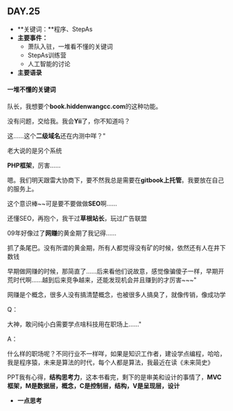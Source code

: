 ## DAY.25
+ **关键词：**程序、StepAs
+ **主要事件：**
    + 萧队入驻，一堆看不懂的关键词
    + StepAs训练营
    + 人工智能的讨论
+ **主要语录**

#### 一堆不懂的关键词

队长，我想要个**book.hiddenwangcc.com**的这种功能。

没有问题，交给我。我会**Yii**了，你不知道吗？

这……这个**二级域名**还在内测中咩？"

老大说的是另个系统

**PHP框架**，厉害……

嗯。我们明天跟雷大协商下，要不然我总是需要在**gitbook上托管**。我要放在自己的服务上。

这个意识棒~~可是要不要做做**SEO**啊……

还懂SEO，再抱个，我干过**草根站长**，玩过广告联盟

09年好像过了**网赚**的黄金期了我记得……

抓了条尾巴。没有所谓的黄金期，所有人都觉得没有矿的时候，依然还有人在井下数钱

早期做网赚的时候，那简直了……后来看他们说故意，感觉像骗傻子一样，早期开荒时代啊……越到后来竞争越来，还能发现机会并且赚到的才厉害~~~"

网赚是个概念，很多人没有搞清楚概念，也被很多人搞臭了，就像传销，像成功学

Q：

大神，敢问纯小白需要学点啥科技用在职场上……"

A：

什么样的职场呢？不同行业不一样咩，如果是知识工作者，建设学点编程，哈哈，我是程序猿，未来是算法的时代，每个人都是算法，我最近在读《未来简史》

PPT我有心得，**结构思考力**，这本书看完，剩下的是审美和设计的事情了，**MVC框架，M是数据层，概念，C是控制层，结构，V是呈现层，设计**


+ **一点思考**
